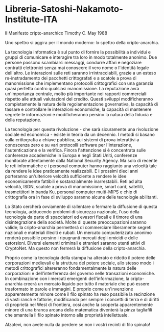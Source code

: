# Libreria-Satoshi-Nakamoto-Institute-ITA
Il Manifesto cripto-anarchico Timothy C. May 1988

Uno spettro si aggira per il mondo moderno: lo spettro della cripto-anarchia.

La tecnologia informatica è sul punto di fornire la possibilità a individui e gruppi di comunicare e interagire tra loro in modo totalmente anonimo. Due persone possono scambiarsi messaggi, condurre affari e negoziare contratti elettronici senza mai conoscere il vero nome o l'identità legale dell'altro. Le interazioni sulle reti saranno irrintracciabili, grazie a un esteso re-instradamento dei pacchetti crittografati e a scatole a prova di manomissione che implementano protocolli crittografici con una garanzia quasi perfetta contro qualsiasi manomissione. La reputazione avrà un'importanza centrale, molto più importante nei rapporti commerciali rispetto alle attuali valutazioni del credito. Questi sviluppi modificheranno completamente la natura della regolamentazione governativa, la capacità di tassare e controllare le interazioni economiche, la capacità di mantenere segrete le informazioni e modificheranno persino la natura della fiducia e della reputazione.

La tecnologia per questa rivoluzione - che sarà sicuramente una rivoluzione sociale ed economica - esiste in teoria da un decennio. I metodi si basano sulla crittografia a chiave pubblica, sui sistemi di prova interattivi a conoscenza zero e su vari protocolli software per l'interazione, l'autenticazione e la verifica. Finora l'attenzione si è concentrata sulle conferenze accademiche in Europa e negli Stati Uniti, conferenze monitorate attentamente dalla National Security Agency. Ma solo di recente le reti informatiche e i personal computer hanno raggiunto una velocità tale da rendere le idee praticamente realizzabili. E i prossimi dieci anni porteranno un'ulteriore velocità sufficiente a rendere le idee economicamente fattibili e sostanzialmente inarrestabili. Reti ad alta velocità, ISDN, scatole a prova di manomissione, smart card, satelliti, trasmettitori in banda Ku, personal computer multi-MIPS e chip di crittografia ora in fase di sviluppo saranno alcune delle tecnologie abilitanti.

Lo Stato cercherà ovviamente di rallentare o fermare la diffusione di questa tecnologia, adducendo problemi di sicurezza nazionale, l'uso della tecnologia da parte di spacciatori ed evasori fiscali e il timore di una disintegrazione della società. Molte di queste preoccupazioni saranno valide; la cripto-anarchia permetterà di commerciare liberamente segreti nazionali e materiali illeciti e rubati. Un mercato computerizzato anonimo renderà possibile persino i ripugnanti mercati degli omicidi e delle estorsioni. Diversi elementi criminali e stranieri saranno utenti attivi di CryptoNet. Ma questo non fermerà la diffusione della cripto-anarchia.

Proprio come la tecnologia della stampa ha alterato e ridotto il potere delle corporazioni medievali e la struttura del potere sociale, allo stesso modo i metodi crittografici altereranno fondamentalmente la natura delle corporazioni e dell'interferenza del governo nelle transazioni economiche. In combinazione con i mercati emergenti dell'informazione, la cripto-anarchia creerà un mercato liquido per tutto il materiale che può essere trasformato in parole e immagini. E proprio come un'invenzione apparentemente minore come il filo spinato ha reso possibile la recinzione di vasti ranch e fattorie, modificando per sempre i concetti di terra e di diritti di proprietà nel West di frontiera, così anche la scoperta apparentemente minore di una branca arcana della matematica diventerà la pinza tagliafili che smantella il filo spinato intorno alla proprietà intellettuale.

Alzatevi, non avete nulla da perdere se non i vostri recinti di filo spinato!


